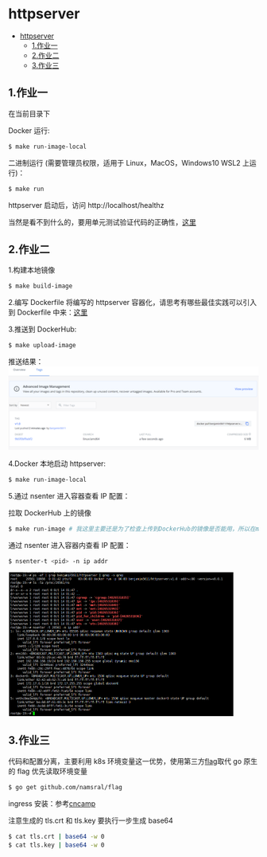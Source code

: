 # httpserver

- [httpserver](#httpserver)
  - [1.作业一](#1作业一)
  - [2.作业二](#2作业二)
  - [3.作业三](#3作业三)

## 1.作业一

在当前目录下

Docker 运行:

```bash
$ make run-image-local
```

二进制运行 (需要管理员权限，适用于 Linux，MacOS，Windows10 WSL2 上运行)：

```bash
$ make run
```

httpserver 启动后，访问 http://localhost/healthz

当然是看不到什么的，要用单元测试验证代码的正确性，[这里](https://github.com/startdusk/cncamp-homework/blob/master/httpserver/handler/handler_test.go)

## 2.作业二

1.构建本地镜像

```bash
$ make build-image
```

2.编写 Dockerfile 将编写的 httpserver 容器化，请思考有哪些最佳实践可以引入到 Dockerfile 中来：[这里](https://github.com/startdusk/cncamp-homework/blob/master/httpserver/Dockerfile)

3.推送到 DockerHub:

```bash
$ make upload-image
```

推送结果：
<img src="../assets/dockerpush.png" alt="" style="zoom:50%;" />

4.Docker 本地启动 httpserver:

```bash
$ make run-image-local
```

5.通过 nsenter 进入容器查看 IP 配置：

拉取 DockerHub 上的镜像

```bash
$ make run-image # 我这里主要还是为了检查上传到DockerHub的镜像是否能用，所以在makefile里面拉取了DockerHub上传了的镜像
```

通过 nsenter 进入容器内查看 IP 配置：

```bash
$ nsenter-t <pid> -n ip addr
```

<img src="../assets/in-container.png" alt="" style="zoom:50%;" />

## 3.作业三

代码和配置分离，主要利用 k8s 环境变量这一优势，使用第三方[flag](github.com/namsral/flag)取代 go 原生的 flag 优先读取环境变量

```bash
$ go get github.com/namsral/flag
```

ingress 安装：参考[cncamp](https://github.com/cncamp/101/tree/master/module8/ingress)

注意生成的 tls.crt 和 tls.key 要执行一步生成 base64

```bash
$ cat tls.crt | base64 -w 0
$ cat tls.key | base64 -w 0
```
